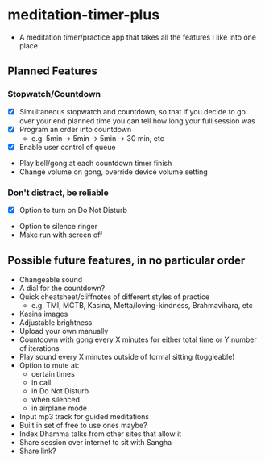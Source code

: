 # meditation-timer-plus

- A meditation timer/practice app that takes all the features I like into one place

## Planned Features

### Stopwatch/Countdown

- [x] Simultaneous stopwatch and countdown, so that if you decide to go over your end planned time you can tell how long your full session was
- [x] Program an order into countdown
  - e.g. 5min -> 5min -> 5min -> 30 min, etc
- [x] Enable user control of queue
- Play bell/gong at each countdown timer finish
- Change volume on gong, override device volume setting

### Don't distract, be reliable

- [x] Option to turn on Do Not Disturb
- Option to silence ringer
- Make run with screen off

## Possible future features, in no particular order

- Changeable sound
- A dial for the countdown?
- Quick cheatsheet/cliffnotes of different styles of practice
  - e.g. TMI, MCTB, Kasina, Metta/loving-kindness, Brahmavihara, etc
- Kasina images
- Adjustable brightness
- Upload your own manually
- Countdown with gong every X minutes for either total time or Y number of iterations
- Play sound every X minutes outside of formal sitting (toggleable)
- Option to mute at:
  - certain times
  - in call
  - in Do Not Disturb
  - when silenced
  - in airplane mode
- Input mp3 track for guided meditations
- Built in set of free to use ones maybe?
- Index Dhamma talks from other sites that allow it
- Share session over internet to sit with Sangha
- Share link?
